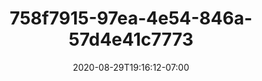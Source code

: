 ---
title: 758f7915-97ea-4e54-846a-57d4e41c7773
date: 2020-08-29T19:16:12-07:00
draft: false
location: Silverdale, WA
img_url: https://d17enza3bfujl8.cloudfront.net/758f7915-97ea-4e54-846a-57d4e41c7773.jpg
original_fn: ""
tags:
- Silverdale, WA
- biking
- self portrait

---